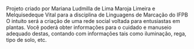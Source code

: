 Projeto criado por Mariana Ludmilla de Lima Maroja Limeira e Melquisedeque Vital para a disciplina de Linguagens de Marcação do IFPB
O intuito será a criação de uma rede social voltada para entusiastas em plantas. Você poderá obter informações para o cuidado e manuseio adequado destas, contando com informações tais como iluminação, rega, tipo de solo, etc.
